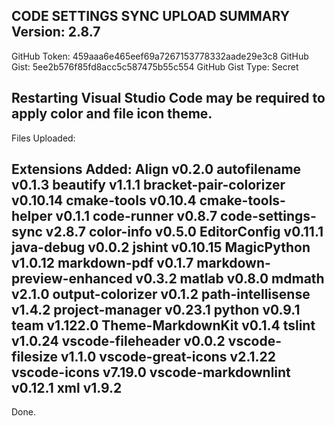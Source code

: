CODE SETTINGS SYNC UPLOAD SUMMARY
Version: 2.8.7
--------------------
GitHub Token: 459aaa6e465eef69a7267153778332aade29e3c8
GitHub Gist: 5ee2b576f85fd8acc5c587475b55c554
GitHub Gist Type: Secret

Restarting Visual Studio Code may be required to apply color and file icon theme.
--------------------
Files Uploaded:

Extensions Added:
  Align v0.2.0
  autofilename v0.1.3
  beautify v1.1.1
  bracket-pair-colorizer v0.10.14
  cmake-tools v0.10.4
  cmake-tools-helper v0.1.1
  code-runner v0.8.7
  code-settings-sync v2.8.7
  color-info v0.5.0
  EditorConfig v0.11.1
  java-debug v0.0.2
  jshint v0.10.15
  MagicPython v1.0.12
  markdown-pdf v0.1.7
  markdown-preview-enhanced v0.3.2
  matlab v0.8.0
  mdmath v2.1.0
  output-colorizer v0.1.2
  path-intellisense v1.4.2
  project-manager v0.23.1
  python v0.9.1
  team v1.122.0
  Theme-MarkdownKit v0.1.4
  tslint v1.0.24
  vscode-fileheader v0.0.2
  vscode-filesize v1.1.0
  vscode-great-icons v2.1.22
  vscode-icons v7.19.0
  vscode-markdownlint v0.12.1
  xml v1.9.2
--------------------
Done.